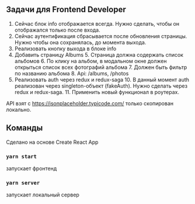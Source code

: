 ## Задачи для Frontend Developer
1. Сейчас блок info отображается всегда. Нужно сделать, чтобы он отображался только после входа.
2. Сейчас аутентификация сбрасывается после обновления страницы. Нужно чтобы она сохранялась, до момента выхода.
3. Реализовать кнопку выхода в блоке info
4. Добавить страницу Albums
	5. Страница должна содержать список альбомов
	6. По клику на альбом, в модальном окне должен открыться список всех фотографий альбома
	7. Должен быть фильтр по названию альбома
	8. Api: /albums, /photos
9. Реализовать auth через redux и redux-saga
	10. В данный момент auth реализован через singleton-объект (fakeAuth). Нужно сделать через redux и redux-saga.
	11. Применить новый функционал в роутерах.

API взят с https://jsonplaceholder.typicode.com/ только скопирован локально.

## Команды
Сделано на основе Create React App

### `yarn start`
запускает фронтенд

### `yarn server`
запускает локальный сервер
